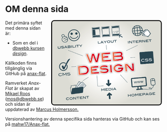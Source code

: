 OM denna sida
==============================================

<style>
.imgAbout {
    width: 350px;
    float: right;
    border: 5px solid black;
    border-width: medium;
    border-radius: 10px;
    margin-left: 15px;
}
</style>

<img src="../htdocs/img/web-design-img.jpg" class="imgAbout" alt="web-design-img"/>

Det primära syftet med denna sidan är:

* Som en del i [dbwebb kursen *design*](http://dbwebb.se/design).

Källkoden finns tillgänglig via GitHub på [anax-flat](git@github.com:canax/anax-flat.git).

Ramverket *Anax-Flat* är skapat av [Mikael Roos](https://mikaelroos.se) (mos@dbwebb.se)<br>
och sidan är uppdaterad av [Marcus Holmersson.](mailto:mahw17@student.bth.se)

Versionshantering av denna specifika sida hanteras via GitHub och kan ses på
[mahw17/Anax-flat.](https://github.com/mahw17/Anax-flat)
